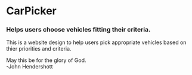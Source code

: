 # CarPicker
### Helps users choose vehicles fitting their criteria.

This is a website design to help users pick appropriate vehicles based on thier priorities and criteria.

May this be for the glory of God.<br>
-John Hendershott
